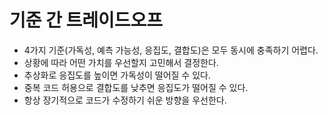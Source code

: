 # 기준 간 트레이드오프

- 4가지 기준(가독성, 예측 가능성, 응집도, 결합도)은 모두 동시에 충족하기 어렵다.
- 상황에 따라 어떤 가치를 우선할지 고민해서 결정한다.
- 추상화로 응집도를 높이면 가독성이 떨어질 수 있다.
- 중복 코드 허용으로 결합도를 낮추면 응집도가 떨어질 수 있다.
- 항상 장기적으로 코드가 수정하기 쉬운 방향을 우선한다. 